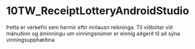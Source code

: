 # 10TW_ReceiptLotteryAndroidStudio
Þetta er verkefni sem hermir eftir innlausn reikninga. Til viðbótar við mánuðinn og áminningu um vinningsnúmer er einnig aðgerð til að sýna vinningsupphæðina
